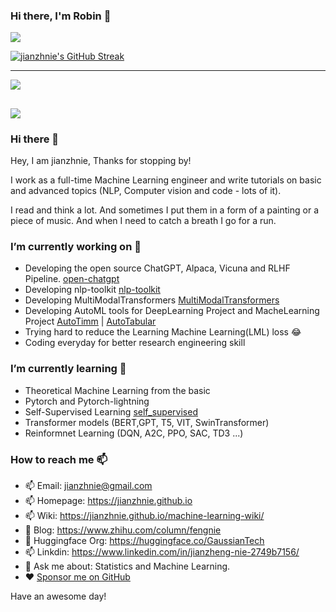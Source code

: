 ### Hi there, I'm Robin 👋

![](https://github-readme-stats.vercel.app/api?username=jianzhnie&count_private=true&show_icons=true&theme=radical)

[![jianzhnie's GitHub Streak](https://github-readme-streak-stats.herokuapp.com/?user=jianzhnie&theme=radical)](https://git.io/streak-stats)

---
![](https://github-readme-stats.vercel.app/api/top-langs/?username=jianzhnie&layout=compact)

![](https://komarev.com/ghpvc/?username=jianzhnie&color=brightgreen)
---

### Hi there 👋
Hey, I am jianzhnie, Thanks for stopping by!

I work as a full-time Machine Learning engineer and write tutorials on basic and advanced topics (NLP, Computer vision and code - lots of it).

I read and think a lot. And sometimes I put them in a form of a painting or a piece of music. And when I need to catch a breath I go for a run.

### I’m currently working on 🔭 

- Developing the open source ChatGPT, Alpaca, Vicuna and RLHF Pipeline. [open-chatgpt](https://github.com/jianzhnie/open-chatgpt)
- Developing nlp-toolkit [nlp-toolkit ](https://github.com/jianzhnie/nlp-toolkit)
- Developing MultiModalTransformers [MultiModalTransformers ](https://github.com/jianzhnie/MultimodalTransformers)
- Developing AutoML tools for DeepLearning Project and MacheLearning Project [AutoTimm](https://github.com/jianzhnie/AutoTimm)  | [AutoTabular](https://github.com/jianzhnie/AutoTabular)
- Trying hard to reduce the Learning Machine Learning(LML) loss 😂
- Coding everyday for better research engineering skill

### I’m currently learning 🌱

- Theoretical Machine Learning from the basic
- Pytorch and Pytorch-lightning
- Self-Supervised Learning [self_supervised](https://github.com/jianzhnie/self_supervised)
- Transformer models (BERT,GPT, T5, VIT, SwinTransformer)
- Reinformnet Learning (DQN, A2C, PPO, SAC, TD3 ...)

### How to reach me 📫

- 📫 Email: [jianzhnie@gmail.com](jianzhnie@gmail.com)
- 📫 Homepage: https://jianzhnie.github.io
- 📫 Wiki: https://jianzhnie.github.io/machine-learning-wiki/
- 📖 Blog: https://www.zhihu.com/column/fengnie
- 🤗 Huggingface Org: https://huggingface.co/GaussianTech
- 📫 Linkdin: https://www.linkedin.com/in/jianzheng-nie-2749b7156/
- 💬 Ask me about: Statistics and Machine Learning.
- ❤️ [Sponsor me on GitHub](https://github.com/sponsors/jianzhnie)


Have an awesome day!
